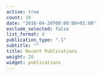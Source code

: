 ```yaml
---
active: true
count: 10
date: "2016-04-20T00:00:00+01:00"
exclude_selected: false
list_format: 4
publication_type: "-1"
subtitle: ""
title: Recent Publications
weight: 20
widget: publications
---
```


